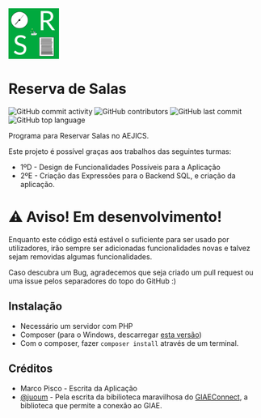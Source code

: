 <img src="src/logo.png" width="100">

# Reserva de Salas
![GitHub commit activity](https://img.shields.io/github/commit-activity/t/aejics/reservasalas)
![GitHub contributors](https://img.shields.io/github/contributors/aejics/reservasalas)
![GitHub last commit](https://img.shields.io/github/last-commit/aejics/reservasalas)
![GitHub top language](https://img.shields.io/github/languages/top/aejics/reservasalas)

Programa para Reservar Salas no AEJICS.

Este projeto é possível graças aos trabalhos das seguintes turmas:

- 1ºD - Design de Funcionalidades Possíveis para a Aplicação
- 2ºE - Criação das Expressões para o Backend SQL, e criação da aplicação.

# ⚠️ Aviso! Em desenvolvimento!
Enquanto este código está estável o suficiente para ser usado por utilizadores, irão sempre ser adicionadas funcionalidades novas e talvez sejam removidas algumas funcionalidades.

Caso descubra um Bug, agradecemos que seja criado um pull request ou uma issue pelos separadores do topo do GitHub :)

## Instalação

- Necessário um servidor com PHP
- Composer (para o Windows, descarregar [esta versão](https://getcomposer.org/Composer-Setup.exe))
- Com o composer, fazer `composer install` através de um terminal.

## Créditos
- Marco Pisco - Escrita da Aplicação
- [@juoum](https://github.com/itsjuoum/) - Pela escrita da bibilioteca maravilhosa do [GIAEConnect](https://github.com/itsjuoum/GIAEConnect), a biblioteca que permite a conexão ao GIAE.
